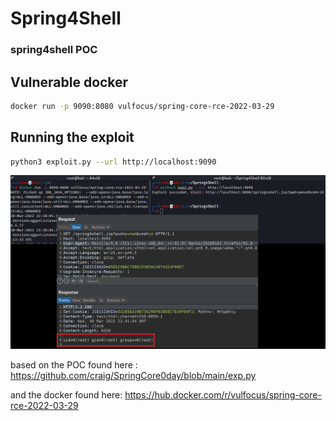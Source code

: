# Spring4Shell
### spring4shell POC

## Vulnerable docker 
```sh
docker run -p 9090:8080 vulfocus/spring-core-rce-2022-03-29
```

## Running the exploit
```sh
python3 exploit.py --url http://localhost:9090
```

![spring4shell](spring4shell.png)


based on the POC found here : https://github.com/craig/SpringCore0day/blob/main/exp.py 

and the  docker found here: https://hub.docker.com/r/vulfocus/spring-core-rce-2022-03-29
